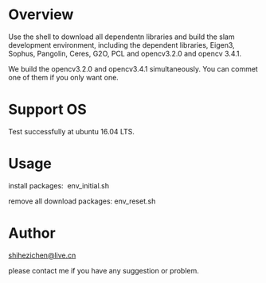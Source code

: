 # Overview
Use the shell to download all dependentn libraries and build the slam development 
environment, including the dependent libraries, Eigen3, Sophus, Pangolin, Ceres, 
G2O, PCL and  opencv3.2.0 and opencv 3.4.1.

We build the opencv3.2.0 and opencv3.4.1 simultaneously. You can commet one of 
them if you only want one.     


# Support OS
Test successfully at ubuntu 16.04 LTS.

# Usage
install packages:  env_initial.sh

remove all download packages:  env_reset.sh

# Author
shihezichen@live.cn

please contact me if you have any suggestion or problem.
